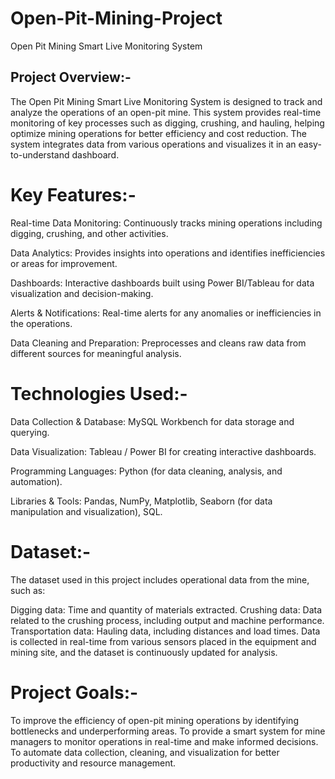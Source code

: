 # Open-Pit-Mining-Project

Open Pit Mining Smart Live Monitoring System

## Project Overview:-
The Open Pit Mining Smart Live Monitoring System is designed to track and analyze the operations of an open-pit mine. This system provides real-time monitoring of key processes such as digging, crushing, and hauling, helping optimize mining operations for better efficiency and cost reduction. The system integrates data from various operations and visualizes it in an easy-to-understand dashboard.

# Key Features:-
Real-time Data Monitoring: Continuously tracks mining operations including digging, crushing, and other activities.

Data Analytics: Provides insights into operations and identifies inefficiencies or areas for improvement.

Dashboards: Interactive dashboards built using Power BI/Tableau for data visualization and decision-making.

Alerts & Notifications: Real-time alerts for any anomalies or inefficiencies in the operations.

Data Cleaning and Preparation: Preprocesses and cleans raw data from different sources for meaningful analysis.


# Technologies Used:-
Data Collection & Database: MySQL Workbench for data storage and querying.

Data Visualization: Tableau / Power BI for creating interactive dashboards.

Programming Languages: Python (for data cleaning, analysis, and automation).

Libraries & Tools: Pandas, NumPy, Matplotlib, Seaborn (for data manipulation and visualization), SQL.

# Dataset:- 
The dataset used in this project includes operational data from the mine, such as:

Digging data: Time and quantity of materials extracted.
Crushing data: Data related to the crushing process, including output and machine performance.
Transportation data: Hauling data, including distances and load times.
Data is collected in real-time from various sensors placed in the equipment and mining site, and the dataset is continuously updated for analysis.

# Project Goals:-
To improve the efficiency of open-pit mining operations by identifying bottlenecks and underperforming areas.
To provide a smart system for mine managers to monitor operations in real-time and make informed decisions.
To automate data collection, cleaning, and visualization for better productivity and resource management.
